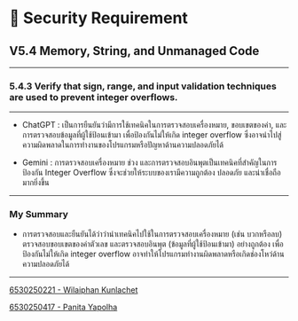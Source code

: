# 🤖 Security Requirement

## V5.4 Memory, String, and Unmanaged Code

---------------------------------------------------------------------------------------------------------------

### 5.4.3 Verify that sign, range, and input validation techniques are used to prevent integer overflows.

---------------------------------------------------------------------------------------------------------------

- ChatGPT : เป็นการยืนยันว่ามีการใช้เทคนิคในการตรวจสอบเครื่องหมาย, ขอบเขตของค่า, และการตรวจสอบข้อมูลที่ผู้ใช้ป้อนเข้ามา เพื่อป้องกันไม่ให้เกิด integer overflow ซึ่งอาจนำไปสู่ความผิดพลาดในการทำงานของโปรแกรมหรือปัญหาด้านความปลอดภัยได้

- Gemini : การตรวจสอบเครื่องหมาย ช่วง และการตรวจสอบอินพุตเป็นเทคนิคที่สำคัญในการป้องกัน Integer Overflow ซึ่งจะช่วยให้ระบบของเรามีความถูกต้อง ปลอดภัย และน่าเชื่อถือมากยิ่งขึ้น

---------------------------------------------------------------------------------------------------------------

### My Summary

-  การตรวจสอบและยืนยันได้ว่าว่านำเทคนิคไปใช้ในการตรวจสอบเครื่องหมาย (เช่น บวกหรือลบ) ตรวจสอบขอบเขตของค่าตัวเลข และตรวจสอบอินพุต (ข้อมูลที่ผู้ใช้ป้อนเข้ามา) อย่างถูกต้อง เพื่อป้องกันไม่ให้เกิด integer overflow
อาจทำให้โปรแกรมทำงานผิดพลาดหรือเกิดช่องโหว่ด้านความปลอดภัยได้

---------------------------------------------------------------------------------------------------------------

<a href="https://wilaiphan.github.io/security-requirement"> 6530250221 - Wilaiphan Kunlachet </a>

<a href="#"> 6530250417 - Panita Yapolha </a>

